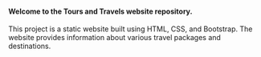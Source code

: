 <h4>Welcome to the Tours and Travels website repository.</h4>
<p>This project is a static website built using HTML, CSS, and Bootstrap. The website provides information about various travel packages and destinations.</p>
